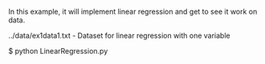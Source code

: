 In this example, it will implement linear regression and get to see it work on data. 

../data/ex1data1.txt - Dataset for linear regression with one variable

$ python LinearRegression.py
